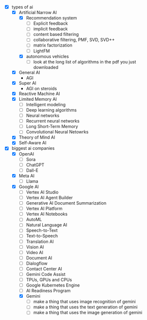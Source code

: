 - [X] types of ai
    - [X] Artificial Narrow AI
        - [X] Recommendation system
            - [ ] Explicit feedback
            - [ ] implicit feedback
            - [ ] content based filtering
            - [ ] collaborative filtering, PMF, SVD, SVD++
            - [ ] matrix factorization
            - [ ] LightFM
        - [X] autonomous vehicles
            - [ ] look at the long list of algorithms in the pdf you just downloaded
    - [X] General AI
        - AGI
    - [X] Super AI
        - AGI on steroids
    - [X] Reactive Machine AI
    - [X] Limited Memory AI
        - [ ] Intelligent modeling
        - [ ] Deep learning algorithms
        - [ ] Neural networks
        - [ ] Recurrent neural networks
        - [ ] Long Short-Term Memory
        - [ ] Convolutional Neural Netowrks
    - [X] Theory of Mind AI
    - [X] Self-Aware AI
- [X] biggest ai companies
    - [X] OpenAI
        - [ ] Sora
        - [ ] ChatGPT
        - [ ] Dall-E
    - [X] Meta AI
        - [ ] Llama
    - [X] Google AI
        - [ ] Vertex AI Studio
        - [ ] Vertex AI Agent Builder
        - [ ] Generative AI Document Summarization
        - [ ] Vertex AI Platform
        - [ ] Vertex AI Notebooks
        - [ ] AutoML
        - [ ] Natural Language AI
        - [ ] Speech-to-Text
        - [ ] Text-to-Speech
        - [ ] Translation AI
        - [ ] Vision AI
        - [ ] Video AI
        - [ ] Document AI
        - [ ] Dialogflow
        - [ ] Contact Center AI
        - [ ] Gemini Code Assist
        - [ ] TPUs, GPUs and CPUs
        - [ ] Google Kubernetes Engine
        - [ ] AI Readiness Program
        - [X] Gemini
            - [ ] make a thing that uses image recognition of gemini
            - [ ] make a thing that uses the text generation of gemini
            - [ ] make a thing that uses the image generation of gemini

